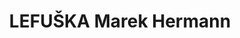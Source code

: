 ---
id: 8f37220f-e16e-491b-9b7d-15f32319bdf9
title: "LEFUŠKA Marek Hermann"
price: 100000
year: 2012
description: "Cílem projektu je založit tradici pravidelné letní fulnecké školy (LEFUŠKY), vzdělávací akce pro širokou veřejnost se zaměřením na výchovu předškolních dětí, osobní rozvoj a komunitní rozvoj (co všechno můžeme dělat, aby se nám na malém městě žilo společně dobře). Díky nadačnímu příspěvku budou moci zájemcům přednášet špičkoví lektoři z celé ČR."
kouskovani: false
locationName: undefined
position:
  lng: 17.9135027904641
  lat: 49.71428001171857
---